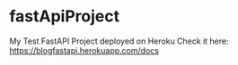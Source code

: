 # fastApiProject
My Test FastAPI Project deployed on Heroku
Check it here: https://blogfastapi.herokuapp.com/docs
